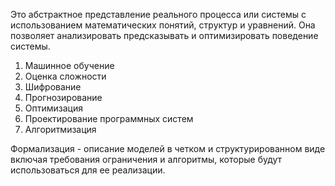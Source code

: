 Это абстрактное представление реального процесса или системы с использованием математических понятий, структур и уравнений.
Она позволяет анализировать предсказывать и оптимизировать поведение системы.
1. Машинное обучение
2. Оценка сложности
3. Шифрование
4.  Прогнозирование
5. Оптимизация
6. Проектирование программных систем
7. Алгоритмизация

Формализация - описание моделей в четком и структурированном  виде включая требования ограничения и алгоритмы, которые будут использоваться для ее реализации.
